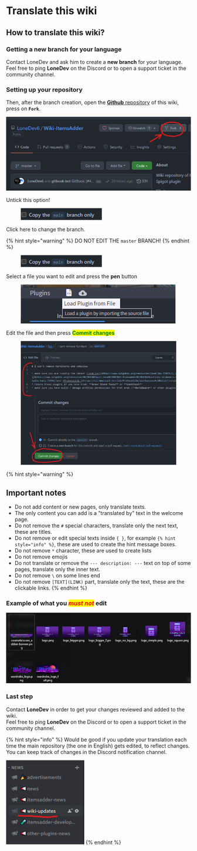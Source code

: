# Translate this wiki

## How to translate this wiki?

### Getting a new branch for your language

Contact LoneDev and ask him to create a **new branch** for your language.\
Feel free to ping **LoneDev** on the Discord or to open a support ticket in the community channel.

### Setting up your repository

Then, after the branch creation, open the [**Github** repository](https://github.com/LoneDev6/Wiki-ItemsAdder) of this wiki, press on **`Fork`**.

![](<../.gitbook/assets/image (4) (1) (1).png>)

Untick this option!

<figure><img src="../.gitbook/assets/image (1) (4).png" alt=""><figcaption></figcaption></figure>

Click here to change the branch.

{% hint style="warning" %}
DO NOT EDIT THE `master` BRANCH!
{% endhint %}

<figure><img src="../.gitbook/assets/image (15).png" alt=""><figcaption></figcaption></figure>

Select a file you want to edit and press the **pen** button

<figure><img src="../.gitbook/assets/image (14).png" alt=""><figcaption></figcaption></figure>

Edit the file and then press <mark style="color:green;">**Commit changes**</mark>

<figure><img src="../.gitbook/assets/image (1) (1) (1) (1) (1).png" alt=""><figcaption></figcaption></figure>

{% hint style="warning" %}
## Important notes

* Do not add content or new pages, only translate texts.
* The only content you can add is a "translated by" text in the welcome page.
* Do not remove the `#` special characters, translate only the next text, these are titles.
* Do not remove or edit special texts inside `{ }`, for example `{% hint style="info" %}`, these are used to create the hint message boxes.
* Do not remove `*` character, these are used to create lists
* Do not remove emojis
* Do not translate or remove the `--- description: ---` text on top of some pages, translate only the inner text.
* Do not remove `\` on some lines end
* Do not remove `[TEXT](LINK)` part, translate only the text, these are the clickable links.
{% endhint %}

### Example of what you _<mark style="color:red;">must not</mark>_ edit

![](<../.gitbook/assets/image (23).png>)

### Last step

Contact **LoneDev** in order to get your changes reviewed and added to the wiki.\
Feel free to ping **LoneDev** on the Discord or to open a support ticket in the community channel.

{% hint style="info" %}
Would be good if you update your translation each time the main repository (the one in English) gets edited, to reflect changes.\
You can keep track of changes in the Discord notification channel.

![](<../.gitbook/assets/image (5) (1).png>)
{% endhint %}
